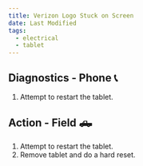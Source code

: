 ```yaml
---
title: Verizon Logo Stuck on Screen
date: Last Modified 
tags:
  - electrical
  - tablet
---
```

## Diagnostics - Phone 📞

1. Attempt to restart the tablet.

## Action - Field 🛻

1. Attempt to restart the tablet.
2. Remove tablet and do a hard reset.